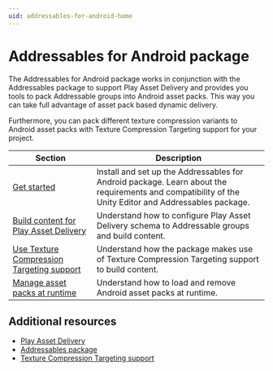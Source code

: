 ```yaml
---
uid: addressables-for-android-home
---
```


# Addressables for Android package

The Addressables for Android package works in conjunction with the Addressables package to support Play Asset Delivery and provides you tools to pack Addressable groups into Android asset packs. This way you can take full advantage of asset pack based dynamic delivery.

Furthermore, you can pack different texture compression variants to Android asset packs with Texture Compression Targeting support for your project.

| **Section** | **Description** |
|---|---|
| [Get started](get-started.md) | Install and set up the Addressables for Android package. Learn about the requirements and compatibility of the Unity Editor and Addressables package. |
| [Build content for Play Asset Delivery](build-content.md) | Understand how to configure Play Asset Delivery schema to Addressable groups and build content. |
| [Use Texture Compression Targeting support](texture-compression-targeting.md)| Understand how the package makes use of Texture Compression Targeting support to build content. |
| [Manage asset packs at runtime](manage-asset-packs-at-runtime.md)| Understand how to load and remove Android asset packs at runtime. |

## Additional resources
* [Play Asset Delivery](https://developer.android.com/guide/playcore/asset-delivery)
* [Addressables package](xref:addressables-home)
* [Texture Compression Targeting support](https://docs.unity3d.com/2023.2/Documentation/Manual/android-distribution-google-play.html#texture-compression-targeting)
